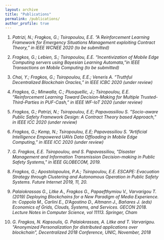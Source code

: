 ```yaml
---
layout: archive
title: "Publications"
permalink: /publications/
author_profile: true
---
```

1. *Patrizi, N.; Fragkos, G.; Tsiropoulou, E.E. ”A Reinforcement Learning Framework for Emergency Situations Management exploiting Contract Theory,” in IEEE WCNEE 2020 (to be submitted)*

2. *Fragkos, G.; Lebien, S.; Tsiropoulou, E.E. ”Incentivization of Mobile Edge Computing servers using Bayesian Learning Automata,”in IEEE Transactions on Mobile Computing (to be submitted)*

3. *Chai, Y.; Fragkos, G.; Tsiropoulou, E.E.; Veneris A. ”Truthful Decentralized Blockchain Oracles,” in IEEE ICBC 2020 (under review)*

4. *Fragkos, G.; Minwalla, C.; Plusquellic, J.; Tsiropoulou, E.E. ”Reinforcement Learning Toward Decision-Making for Multiple Trusted-Third-Parties in PUF-Cash,” in IEEE WF-IoT 2020 (under review)*

5. *Fragkos, G.; Patrizi, N.; Tsiropoulou, E.E; Papavassiliou S. ”Socio-aware Public Safety Framework Design: A Contract Theory based Approach,” in IEEE ICC 2020 (under review)*

6. *Fragkos, G.; Kemp, N.; Tsiropoulou, E.E; Papavassiliou S. ”Artificial Intelligence Empowered UAVs Data Offloading in Mobile Edge Computing,” in IEEE ICC 2020 (under review)*

2. *G. Fragkos, E.E. Tsiropoulou, and S. Papavassiliou, "Disaster Management and Information Transmission Decision-making in Public Safety Systems," in IEEE GLOBECOM, 2019.*

7. *Fragkos, G.; Apostolopoulos, P.A.; Tsiropoulou, E.E. ESCAPE: Evacuation Strategy through Clustering and Autonomous Operation in Public Safety Systems. Future Internet 2019, 11, 20.*

8. *Palaiokrassas G., Litke A., Fragkos G., Papaefthymiou V., Varvarigou T. (2019) Deploying Blockchains for a New Paradigm of Media Experience. In: Coppola M., Carlini E., D’Agostino D., Altmann J., Bañares J. (eds) Economics of Grids, Clouds, Systems, and Services. GECON 2018. Lecture Notes in Computer Science, vol 11113. Springer, Cham*

9. *G. Fragkos, N. Kapsoulis, G. Palaiokrassas, A. Litke and T. Varvarigou. "Anonymized Personalization for distributed applications over blockchain", Decentralized 2018 Conference, UNIC, November, 2018*
